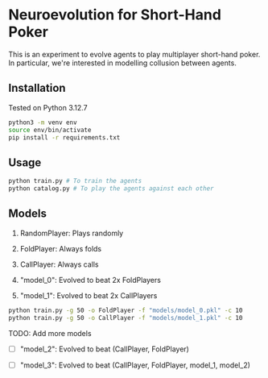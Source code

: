 # Neuroevolution for Short-Hand Poker


This is an experiment to evolve agents to play multiplayer short-hand poker. 
In particular, we're interested in modelling collusion between agents.



## Installation
Tested on Python 3.12.7
```bash
python3 -m venv env
source env/bin/activate
pip install -r requirements.txt
```

## Usage
```bash
python train.py # To train the agents
python catalog.py # To play the agents against each other
```

## Models 
1. RandomPlayer: Plays randomly
2. FoldPlayer: Always folds
3. CallPlayer: Always calls

4. "model\_0": Evolved to beat 2x FoldPlayers
5. "model\_1": Evolved to beat 2x CallPlayers


```bash
python train.py -g 50 -o FoldPlayer -f "models/model_0.pkl" -c 10
python train.py -g 50 -o CallPlayer -f "models/model_1.pkl" -c 10
```

TODO: Add more models
- [ ] "model\_2": Evolved to beat (CallPlayer, FoldPlayer)
- [ ] "model\_3": Evolved to beat (CallPlayer, FoldPlayer, model\_1, model\_2)

